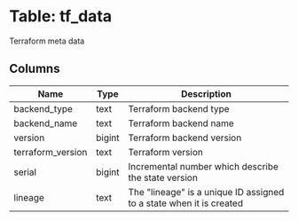 
# Table: tf_data
Terraform meta data
## Columns
| Name        | Type           | Description  |
| ------------- | ------------- | -----  |
|backend_type|text|Terraform backend type|
|backend_name|text|Terraform backend name|
|version|bigint|Terraform backend version|
|terraform_version|text|Terraform version|
|serial|bigint|Incremental number which describe the state version|
|lineage|text|The "lineage" is a unique ID assigned to a state when it is created|
